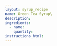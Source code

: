 ```yaml
---
layout: syrup_recipe
name: Green Tea Syrup\
description:
ingredients:
  - name:
    quantity:
instructions_html:
---
```

